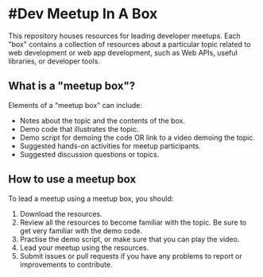 #Dev Meetup In A Box
===============

This repository houses resources for leading developer meetups. Each "box" contains a collection of resources about a particular topic related to web development or web app development, such as Web APIs, useful libraries, or developer tools.

## What is a "meetup box"?
Elements of a "meetup box" can include:

* Notes about the topic and the contents of the box.
* Demo code that illustrates the topic.
* Demo script for demoing the code OR link to a video demoing the topic.
* Suggested hands-on activities for meetup participants.
* Suggested discussion questions or topics.

## How to use a meetup box
To lead a meetup using a meetup box, you should:

1. Download the resources.
2. Review all the resources to become familiar with the topic. Be sure to get very familiar with the demo code.
3. Practise the demo script, or make sure that you can play the video.
4. Lead your meetup using the resources.
5. Submit issues or pull requests if you have any problems to report or improvements to contribute.



